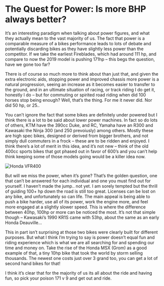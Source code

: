 # The Quest for Power: Is more BHP always better?


It’s an interesting paradigm when talking about power figures, and what they actually mean to the vast majority of us. The fact that power is a comparable measure of a bikes performance leads to lots of debate and potentially discarding bikes as they have slightly less power than the competitor. If we take the earliest Fireblades, which had around 111 hp, and compare to now the 2019 model is pushing 171hp – this begs the question, have we gone too far?

There is of course so much more to think about than just that, and given the extra electronic aids, stopping power and improved chassis more power is a natural progression, seeing an increase as it becomes easier to transfer to the ground, and in an ultimate situation of racing, or track riding I do get it, honestly I do – but for commuting or spirited road riding when did 100 horses stop being enough? Well, that’s the thing. For me it never did. Nor did 50 hp, or 25..

You can’t ignore the fact that some bikes are definitely under powered but I think there is a lot to be said about lower power machines. In fact so do lots of others, KTM have the 390cc Duke, and RC, Yamaha have an R300 and Kawasaki the Ninja 300 (and 250 prevoiusly) among others. Mostly these are high spec bikes, designed or derived from bigger brothers, and not simply dull commuters in a frock – these are to be ridden and enjoyed. I think there’s a lot of merit in this idea, and it’s not new – think of the old 400cc sports bikes that got phased out in favor of 600’s and you can’t help think keeping some of those models going would be a killer idea now.

![Honda VFR400](https://upload.wikimedia.org/wikipedia/commons/b/be/Vfr400r.jpg "Image from Wikipedia")

But will we miss the power, when it’s gone? That’s the golden question, one that can’t be answered for each individual and one you must find out for yourself. I haven’t made the jump.. not yet. I am sorely tempted but the thrill of guiding 100+ hp down the road is still too great. Licenses can be lost on any bike, and unfortunately so can life. The main appeal is being able to push a bike harder, use all of its power, work the engine more, and feel more engaged at a slightly slower speed. This is where the difference between 40hp, 100hp or more can be noticed the most. It’s not that simple though – Kawasaki’s 1990 KR1S came with 53hp, about the same as an early Honda Deauville… 

This in part isn’t surprising at those two bikes were clearly built for different purposes. But what I think I’m trying to say is power doesn’t equal fun and riding experience which is what we are all searching for and spending our time and money on. Take the rise of the Honda MSX (Grom) as a good example of that, a tiny 10hp bike that took the world by storm selling thousands. The newest one costs just over 3 grand too, you can get a lot of second hand bikes for that!

I think it’s clear that for the majority of us its all about the ride and having fun, so pick your poison 171 v 9 and get out and ride.


